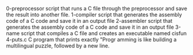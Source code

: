0-preprocessor script that runs a C file through the preprocessor and save the result into another file.
1-compiler script that generates the assembly code of a C code and save it in an output file
2-assembler script that generates the assembly code of a C code and save it in an output file
3-name script that compiles a C file and creates an executable named cisfun
4-puts.c C program that prints exactly "Progr
amming is like building a multilingual puzzle, followed by a new line.
